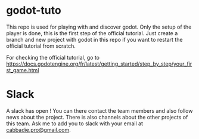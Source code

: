 # godot-tuto

This repo is used for playing with and discover godot.
Only the setup of the player is done, this is the first step of the official tutorial.
Just create a branch and new project with godot in this repo if you want to restart the official tutorial from scratch.

For checking the official tutorial, go to https://docs.godotengine.org/fr/latest/getting_started/step_by_step/your_first_game.html

# Slack

A slack has open ! You can there contact the team members and also follow news about the project. There is also channels about the other projects of this team. Ask me to add you to slack with your email at cabbadie.pro@gmail.com.
